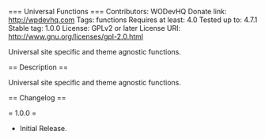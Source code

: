=== Universal Functions ===
Contributors: WODevHQ
Donate link: http://wpdevhq.com
Tags: functions
Requires at least: 4.0
Tested up to: 4.7.1
Stable tag: 1.0.0
License: GPLv2 or later
License URI: http://www.gnu.org/licenses/gpl-2.0.html

Universal site specific and theme agnostic functions.

== Description ==

Universal site specific and theme agnostic functions.

== Changelog ==

= 1.0.0 =
* Initial Release.
